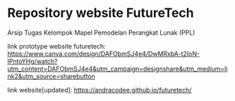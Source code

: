 # Repository website FutureTech
Arsip Tugas Kelompok Mapel Pemodelan Perangkat Lunak (PPL)

link prototype website futuretech:
https://www.canva.com/design/DAFObmSJ4e4/DwMRxbA-t2IoN-IPntoYHg/watch?utm_content=DAFObmSJ4e4&utm_campaign=designshare&utm_medium=link2&utm_source=sharebutton

link website[updated]:
https://andracodee.github.io/futuretech/

